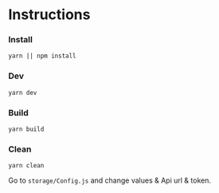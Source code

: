 # Instructions

### Install

    yarn || npm install

### Dev

    yarn dev

### Build 

    yarn build

### Clean 

    yarn clean


Go to `storage/Config.js` and change values & Api url & token.